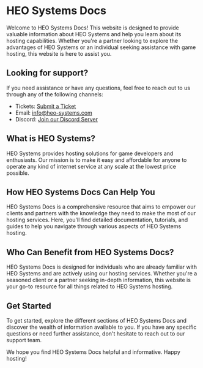 # HEO Systems Docs

Welcome to HEO Systems Docs! This website is designed to provide valuable information about HEO Systems and help you learn about its hosting capabilities. Whether you're a partner looking to explore the advantages of HEO Systems or an individual seeking assistance with game hosting, this website is here to assist you.

## Looking for support?

If you need assistance or have any questions, feel free to reach out to us through any of the following channels:

- Tickets: [Submit a Ticket](https://clients.heo-systems.net/submitticket.php)
- Email: [info@heo-systems.com](mailto:info@heo-systems.com)
- Discord: [Join our Discord Server](https://discord.gg/TgvJSJbHDe)

## What is HEO Systems?

HEO Systems provides hosting solutions for game developers and enthusiasts. Our mission is to make it easy and affordable for anyone to operate any kind of internet service at any scale at the lowest price possible.

## How HEO Systems Docs Can Help You

HEO Systems Docs is a comprehensive resource that aims to empower our clients and partners with the knowledge they need to make the most of our hosting services. Here, you'll find detailed documentation, tutorials, and guides to help you navigate through various aspects of HEO Systems hosting.

## Who Can Benefit from HEO Systems Docs?

HEO Systems Docs is designed for individuals who are already familiar with HEO Systems and are actively using our hosting services. Whether you're a seasoned client or a partner seeking in-depth information, this website is your go-to resource for all things related to HEO Systems hosting.

## Get Started

To get started, explore the different sections of HEO Systems Docs and discover the wealth of information available to you. If you have any specific questions or need further assistance, don't hesitate to reach out to our support team.

We hope you find HEO Systems Docs helpful and informative. Happy hosting!
